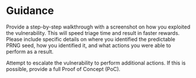 # Guidance

Provide a step-by-step walkthrough with a screenshot on how you exploited the vulnerability. This will speed triage time and result in faster rewards. Please include specific details on where you identified the predictable PRNG seed, how you identified it, and what actions you were able to perform as a result.

Attempt to escalate the vulnerability to perform additional actions. If this is possible, provide a full Proof of Concept (PoC).
